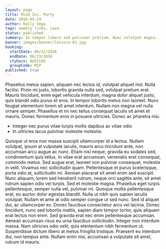 ```yaml
---
layout: page
title: Mind Inc. Party
date: 2016-05-24
author: Kelly Vega
tags: weekly links, java
status: published
summary: In tempor libero sed pulvinar pretium. Nunc volutpat magna.
banner: images/banner/leisure-01.jpg
booking:
  startDate: 06/22/2016
  endDate: 06/23/2016
  ctyhocn: AUSCCHX
  groupCode: MIP
published: true
---
```

Phasellus metus sapien, aliquam nec lectus id, volutpat aliquet nisl. Nulla facilisi. Proin mi justo, lobortis gravida nulla sed, volutpat pretium erat. Mauris tincidunt, enim eget vehicula interdum, magna dolor aliquet justo, quis blandit odio purus et eros. In tempor lobortis metus non laoreet. Nunc feugiat elementum lorem sit amet interdum. Nullam non magna vel nulla ornare semper. Phasellus et mi nec tellus consequat iaculis sit amet et mauris. Donec fermentum eros in posuere ultricies. Donec ac pharetra nisi.

* Integer nec purus vitae turpis mollis dapibus ac vitae odio
* In ultricies lacus pulvinar molestie molestie.

Quisque ut eros non massa suscipit ullamcorper id a lectus. Nullam volutpat, ipsum at vulputate iaculis, mauris arcu tincidunt ante, non accumsan arcu augue ac nunc. Etiam nisl neque, gravida eu sodales sed, condimentum quis tellus. In vitae erat accumsan, venenatis erat consequat, commodo metus. Sed augue erat, laoreet non pulvinar consequat, molestie in velit. Vivamus nec sollicitudin quam. Pellentesque et purus scelerisque, porta odio at, sollicitudin mi. Aenean placerat sit amet enim sed suscipit. Nunc aliquam, lorem sed hendrerit rutrum, neque orci sagittis ante, sit amet rutrum sapien odio vel turpis.
Sed et molestie magna. Phasellus eget turpis pellentesque, semper nulla vel, pulvinar mi. Quisque mollis pellentesque erat, eu auctor dolor egestas blandit. Nulla ut nibh quis sapien iaculis volutpat. Nullam et ante at odio semper congue ut sed nunc. Sed id aliquet dui, ac ullamcorper ex. Donec faucibus consectetur arcu vel lacinia. Donec tincidunt, nunc sed lobortis mattis, sapien diam tempor tortor, quis aliquam erat lectus non enim. Sed gravida erat nec enim pellentesque accumsan. Aenean accumsan risus eu urna faucibus sollicitudin. Integer non interdum massa. Nam ultricies odio velit, quis elementum nibh fermentum ut. Suspendisse dictum libero at metus fringilla tristique. Praesent eu interdum dui, non tempus ante. Nullam enim nisi, accumsan a vulputate sit amet, rutrum id mauris.

